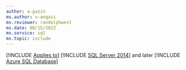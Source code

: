 ```yaml
---
author: a-gazin
ms.author: v-angazi
ms.reviewer: randolphwest
ms.date: 08/15/2022
ms.service: sql
ms.topic: include
---
```


[!INCLUDE [Applies to](../applies-md.md)] [!INCLUDE [SQL Server 2014](_ss2014.md)] and later [!INCLUDE [Azure SQL Database](_asdb.md)]

